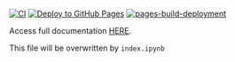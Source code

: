 [![CI](https://github.com/Laz4rz/nbdev-hello-world/actions/workflows/test.yaml/badge.svg)](https://github.com/Laz4rz/nbdev-hello-world/actions/workflows/test.yaml)
[![Deploy to GitHub Pages](https://github.com/Laz4rz/nbdev-hello-world/actions/workflows/deploy.yaml/badge.svg)](https://github.com/Laz4rz/nbdev-hello-world/actions/workflows/deploy.yaml)
[![pages-build-deployment](https://github.com/Laz4rz/nbdev-hello-world/actions/workflows/pages/pages-build-deployment/badge.svg)](https://github.com/Laz4rz/nbdev-hello-world/actions/workflows/pages/pages-build-deployment)

Access full documentation [HERE](https://laz4rz.github.io/nbdev-hello-world/). 

This file will be overwritten by `index.ipynb`
